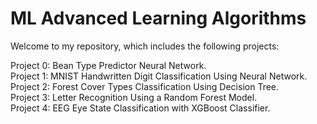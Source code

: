 # ML Advanced Learning Algorithms

Welcome to my repository, which includes the following projects:

Project 0: Bean Type Predictor Neural Network.<br>
Project 1: MNIST Handwritten Digit Classification Using Neural Network.<br>
Project 2: Forest Cover Types Classification Using Decision Tree.<br>
Project 3: Letter Recognition Using a Random Forest Model.<br>
Project 4: EEG Eye State Classification with XGBoost Classifier.<br>